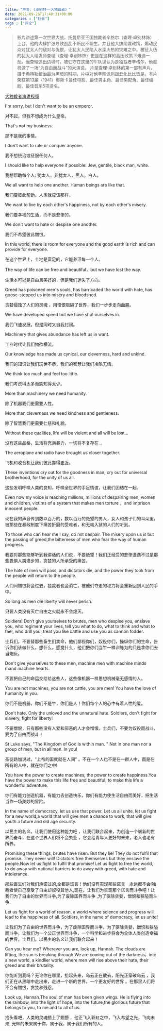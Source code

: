 ```yaml
---
title: "声音:《卓别林——大独裁者》"
date: 2021-09-26T17:40:31+08:00
categories : ["社会"]
tags : ["评论"]
---
```

>影片讲述第一次世界大战，托曼尼亚王国独裁者辛格尔（查理·卓别林饰）上台。他的大肆扩张导致战乱不断民不聊生。并且他大搞阴谋政策，煽动民众对犹太人的敌对与仇恨，让犹太人民陷入水深火热的灾难之中。被征入伍的犹太人理发师查理（查理·卓别林饰）更是在这样的高压政策下难逃一劫。当查理逃出边境时，被驻守在这里的军队误认为是独裁者辛格尔，他趁机做了一场“为自由而战斗”的大演说。 
>片是查理·卓别林的第一部有声片，摄于希特勒统治最为黑暗的时期，片中对他辛辣讽刺跟丑化比比皆是。本片荣获第13届（1941）奥斯卡最佳电影、最佳男主角、最佳男配角、最佳编剧、最佳音乐5项提名。

[大独裁者演讲视频](https://vimeo.com/617494602)

I'm sorry, but I don't want to be an emperor.

对不起，但我不想成为什么皇帝。

That's not my business.

那不是我的事情。

I don't want to rule or conquer anyone.

我不想统治或征服任何人。

I should like to help everyone if possible: Jew, gentile, black man, white.

我想帮助每个人: 犹太人，非犹太人，黑人，白人。

We all want to help one another. Human beings are like that.

我们要彼此帮助，人类就应该那样。

We want to live by each other's happiness, not by each other's misery.

我们要幸福的生活，而不是悲惨的。

We don't want to hate or despise one another.

我们不希望彼此憎恨。

In this world, there is room for everyone and the good earth is rich and can provide for everyone.

在这个世界上，土地是富足的，它能养活每一个人。

The way of life can be free and beautiful，but we have lost the way.

生活本可以是自由且美好的，但是我们迷失了方向。

Greed has poisoned men's souls, has barricaded the world with hate, has goose-stepped us into misery and bloodshed.

贪婪侵蚀了人们的灵魂 ，用憎恨阻隔了世界，我们一步步走向血腥。

We have developed speed but we have shut ourselves in.

我们飞速发展，但是同时又自我封闭。

Machinery that gives abundance has left us in want.

工业时代让我们物欲横流。

Our knowledge has made us cynical, our cleverness, hard and unkind.

我们的知识让我们玩世不恭，我们的智慧让我们冷酷无情。

We think too much and feel too little.

我们考虑得太多而感知得太少。

More than machinery we need humanity.

除了机器我们更需要人性。

More than cleverness we need kindness and gentleness.

除了智慧我们更需要仁慈和礼貌。

Without these qualities, life will be violent and all will be lost...

没有这些品格，生活将充满暴力，一切将不复存在…

The aeroplane and radio have brought us closer together.

飞机和收音机让我们彼此靠得更近。

These inventions cry out for the goodness in man, cry out for universal brotherhood, for the unity of us all.

这些发明呼唤人类的良知，呼唤全世界的手足情谊，让我们团结在一起。

Even now my voice is reaching millions, millions of despairing men, women and children, victims of a system that makes men torture ，and imprison innocent people.

现在我的声音传到数以百万的，数以百万的绝望的男人，女人和孩子们的耳朵里，被那些在暴政制度下痛苦折磨的受难者，和无端入狱的人们的听到。

To those who can hear me I say, do not despair. The misery upon us is but the passing of greed,the bitterness of men who fear the way of human progress. 

我要对那些能够听到我讲话的人们说，不要绝望！我们正经受的悲惨遭遇不过是那些畏惧人类进步的，贪婪的人所承受的痛苦。

The hate of men will pass, and dictators die, and the power they took from the people will return to the people.

人们间憎恨将会过去，独裁者也会消亡，被他们夺走的权力将会重新回到人民的手中。

So long as men die liberty will never perish.

只要人类没有灭亡自由之火就永不会熄灭。

Soldiers! Don’t give yourselves to brutes, men who despise you, enslave you, who regiment your lives, tell you what to do, what to think and what to feel, who drill you, treat you like cattle and use you as cannon fodder. 

士兵们，不要替那些畜生们卖命，他们鄙视你们，奴役你们，操纵你们的生命，告诉你们该做什么，想什么，感觉什么，他们把你们当牛一样训练为的只是拿你们去当炮灰。

Don't give yourselves to these men, machine men with machine minds mand machine hearts.

不要把自己的命运交给给这些人，这些像机器一样思想机械毫无感情的人。

You are not machines, you are not cattle, you are men! You have the love of humanity in you.

你们不是机器，你们不是牛，你们是人！你们每个人的心中有着人性的爱。

Don't hate. Only the unloved and the unnatural hate. Soldiers, don't fight for slavery, fight for liberty!

不要憎恨，只有那些没有人爱和邪恶的人才会憎恨。士兵们，不要为奴役而战斗，要为了自由而战斗！

St Luke says, "The Kingdom of God is within man. " Not in one man nor a group of men, but in all men. In you!

圣徒路加说过，"上帝的国就就在人间" 。不在一个人也不是在一群人中，而是在所有的人中，就在你们之中!

You have the power to create machines, the power to create happiness.You have the power to make this life free and beautiful, to make this life a wonderful adventure.

你们有能力创造机器，有能力去创造快乐，你们有能力使生活自由而美好，把生活当作一场美妙的冒险。

In the name of democracy, let us use that power. Let us all unite, let us fight for a new world,a world that will give men a chance to work, that will give youth a future and old age security.

以民主的名义，让我们使用这种能力吧 ，让我们联合起来，为创造一个崭新的世界而奋斗，在这个世界人们将不会失业 ，它会给青年人更好的未来，老人也老有所养。

Promising these things, brutes have risen. But they lie! They do not fulfil that promise. They never will! Dictators free themselves but they enslave the people.Now let us fight to fulfil that promise! Let us fight to free the world, to do away with national barriers to do away with greed, with hate and intolerance.

那些畜生们对我们承诺过的,全都是谎言！他们没有实现那些诺言　永远都不会!独裁者使自己享受了自由却奴役其他人,现在，让我们为实现那个诺言而斗争吧！让我们为了自由的世界而斗争,为了废除国界而斗争 ,为了驱除贪婪，憎恨和狭隘而斗争. 

Let us fight for a world of reason, a world where science and progress will lead to the happiness of all. Soldiers, in the name of democracy, let us unite!

让我们为了自由的世界而斗争，为了废除国界而斗争。为了驱除贪婪，憎恨和狭隘而斗争。让我们为一个公正世界而斗争，一个科学和进步将会为全体人类创造幸福的世界。士兵们，以民主的名义让我们联合起来！

Can you hear me? Wherever you are, look up, Hannah. The clouds are lifting, the sun is breaking through.We are coming out of the darkness，into a new world, a kindlier world, where men will rise above their hate, their greed and their brutality.

你能听到我吗？无论你在哪里，抬起头来，乌云正在散去，阳光正穿破乌云 ，我们正在从黑暗中走出来，走进一个新的世界，一个更友好的世界 。在那里人们将不会有憎恨，贪婪和残忍。

Look up, Hannah.The soul of man has been given wings. He is flying into the rainbow, into the light of hope, into the future,the glorious future that belongs to you, to me and to all of us.

抬头看吧，人类的灵魂插上了翅膀 ，他正飞入彩虹之中，飞入希望之光，飞向未来, 光辉的未来属于你，属于我，属于我们所有的人。
